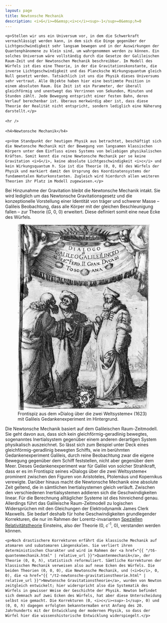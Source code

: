```yaml
---
layout: page
title: Newtonsche Mechanik
description: <i>G</i>=0&emsp;<i>c</i><sup>-1</sup>=0&emsp;ℏ=0
---
```


<section>

	<p>Stellen wir uns ein Universum vor, in dem die Schwerkraft vernachlässigt werden kann, in dem sich die Dinge gegenüber der Lichtgeschwindigkeit sehr langsam bewegen und in der Auswirkungen der Quantenphänomene zu klein sind, um wahrgenommen werden zu können. Ein solches Universum wäre vollständig durch die Gesetze der Galileischen Raum-Zeit und der Newtonschen Mechanik beschreibbar. Im Modell des Würfels ist dies eine Theorie, in der die Gravitationskonstante, die inverse Lichtgeschwindigkeit und das Plancksche Wirkungsquantum gleich Null gesetzt werden. Tatsächlich ist uns die Physik dieses Universums sehr vertraut. Alle Objekte haben hier eine bestimmte Position in einem absoluten Raum. Die Zeit ist ein Parameter, der überall gleichförmig und unentwegt das Verrinnen von Sekunden, Minuten und Stunden zählt. Jede Bewegung entspricht einer festen Bahn, deren Verlauf berechenbar ist. Überaus merkwürdig aber ist, dass diese Theorie der Realität nicht entspricht, sondern lediglich eine Näherung darstellt.</p>

	<hr />

	<h4>Newtonsche Mechanik</h4>

	<p>Vom Standpunkt der heutigen Physik aus betrachtet, beschäftigt sich die Newtonsche Mechanik mit der Bewegung von langsamen klassischen Körpern unter dem Einfluss eines Systems von beliebigen physikalischen Kräften. Somit kennt die reine Newtonsche Mechanik per se keine Gravitation <i>G</i>, keine absolute Lichtgeschwindigkeit <i>c</i> und kein Wirkungsquantum ℏ. Sie ist die Theorie (0, 0, 0) des Würfels der Physik und markiert damit den Ursprung des Koordinatensystems der fundamentalen Naturkonstanten. Zugleich wird hierdurch allen weiteren Theorien ihr Platz im Modell zugewiesen.</p>

  <p>Bei Hinzunahme der Gravitation bleibt die Newtonsche Mechanik intakt. Sie wird lediglich um das Newtonsche Gravitationsgesetz und die konzeptionelle Vorstellung einer Identität von träger und schwerer Masse – Galileis Beobachtung, dass alle Körper mit der gleichen Beschleunigung fallen &ndash; zur Theorie (<i>G</i>, 0, 0) erweitert. Diese definiert somit eine neue Ecke des Würfels.</p>

  <p><figure class="image left"><img src="assets/images/newtonsche-mechanik_web.png" alt="" /><figcaption>Frontispiz aus dem »Dialog über die zwei Weltsysteme« (1623) mit Galileis Gedankenexperiment im Hintergrund.</figcaption></figure>Die Newtonsche Mechanik basiert auf dem Galileischen Raum-Zeitmodell. Sie geht davon aus, dass sich kein gleichförmig-geradlinig bewegtes, sogenanntes Inertialsystem gegenüber einem anderen derartigen System physikalisch auszeichnet. So lässt sich zum Beispiel unter Deck eines gleichförmig-geradlinig bewegten Schiffs, wie im berühmten Gedankenexperiment Galileis, durch reine Beobachtung zwar die eigene Bewegung gegenüber dem Schiff feststellen, nicht aber gegenüber dem Meer. Dieses Gedanken­experiment war für Galilei von solcher Strahlkraft, dass er es im Frontispiz seines »Dialogs über die zwei Weltsysteme« prominent zwischen den Figuren von Aristoteles, Ptolemäus und Kopernikus verewigte. Darüber hinaus macht die Newtonsche Mechanik eine absolute Zeit geltend, die in sämtlichen Inertialsystemen gleich verläuft. Zwischen den verschiedenen Inertialsystemen addieren sich die Geschwindigkeiten linear. Für die Berechnung alltäglicher Systeme ist dies hinreichend genau. Allerdings führt das Galileische Raum-Zeitmodell zu logischen Widersprüchen mit den Gleichungen der Elektrodynamik James Clerk Maxwells. Sie bedarf deshalb für hohe Geschwindigkeiten grundlegender Korrekturen, die nur im Rahmen der Lorentz-invarianten <a href="{{ "/t4-spezielle-relativitaetstheorie.html" | relative_url }}">Speziellen Relativitätstheorie</a> Einsteins, also der Theorie (0, <i>c</i><sup>-1</sup>, 0), verstanden werden können.</p>

	<p>Noch drastischere Korrekturen erfährt die klassische Mechanik auf atomaren und subatomaren Längenskalen. Sie verliert ihren deterministischen Charakter und wird im Rahmen der <a href="{{ "/t6-quantenmechanik.html" | relative_url }}">Quantenmechanik</a>, der Theorie (0, 0, ℏ), statistisch reformuliert. Sämtliche Korrekturen der klassischen Mechanik verweisen also auf neue Ecken des Würfels. Die beiden Theorien (0, 0, 0), die Newtonsche Mechanik, und (<i>G</i>, 0, 0), die <a href="{{ "/t2-newtonsche-gravitationstheorie.html" | relative_url }}">Newtonsche Gravitationstheorie</a>, wurden von Newton zeitgleich entwickelt; hier widerspricht also die Systematik des Würfels in gewisser Weise der Geschichte der Physik. Newton befindet sich demnach auf zwei Ecken des Würfels, hat aber diese Unterscheidung selbst nie gemacht. Die Korrekturen (0, <i>c</i><sup>-1</sup>, 0) und (0, 0, ℏ) dagegen erfolgten bekanntermaßen erst Anfang des 20. Jahrhunderts mit der Entwicklung der modernen Physik, so dass der Würfel hier die wissenshistorische Entwicklung widerspiegelt.</p>

</section>
